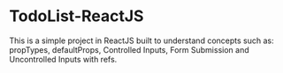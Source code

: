 # TodoList-ReactJS

This is a simple project in ReactJS built to understand concepts such as: propTypes, defaultProps, Controlled Inputs, Form Submission and Uncontrolled Inputs with refs.
